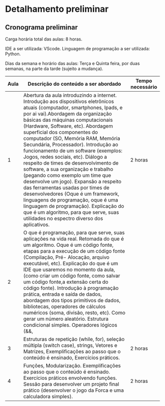 # Detalhamento preliminar

## Cronograma preliminar

Carga horária total das aulas: 8 horas.

IDE a ser utilizada: VScode.
Linguagem de programação a ser utilizada: Python.

Dias da semana e horário das aulas: Terça e Quinta feira, por duas semanas, na parte da tarde (sujeito a mudança).

|Aula   | Descrição do conteúdo a ser abordado  | Tempo necessário |
|------|-----------------------------------------|----|
|1| Abertura da aula introduzindo a internet. Introdução aos dispositivos eletrônicos atuais (computador, smartphones, Ipads, e por ai vai).Abordagem da organização básicas das máquinas computacionais (Hardware, Software, etc). Abordagem superficial dos componentes do computador (SO, Memória RAM, Memória Secundária, Processador). Introdução ao funcionamento de um software (exemplos: Jogos, redes sociais, etc). Diálogo a respeito de times de desenvolvimento de software, a sua organização e trabalho (pegando como exemplo um time que desenvolve um jogo). Expansão a respeito das ferramentas usadas por times de desenvolvedores (Oque é um framework, linguagens de programação, oque é uma linguagem de programação). Explicação do que é um algoritmo, para que serve, suas utilidades no espectro diverso dos aplicativos.  | 2 horas | 
|2| O que é programação, para que serve, suas aplicações na vida real. Retomada do que é um algoritmo. Oque é um código fonte, etapas para a execução de um código fonte (Compilação, Pré- Alocação, arquivo executável, etc). Explicação do que é um IDE que usaremos no momento da aula, (como criar um código fonte, como salvar um código fonte,a extensão certa do código fonte). Introdução à programação prática, entrada e saída de dados, abordagem dos tipos primitivos de dados, bibliotecas, operadores de cálculos numéricos (soma, divisão, resto, etc). Como gerar um número aleatório. Estrutura condicional simples. Operadores lógicos (&&, ||, !). Exemplificações ao passo que o conteúdo é ensinado. Exercícios práticos.  | 2 horas |
|3| Estruturas de repetição (while, for), seleção múltipla (switch case), strings, Vetores e Matrizes, Exemplificações ao passo que o conteúdo é ensinado, Exercícios práticos.     | 2 horas |
|4| Funções, Modularização. Exemplificações ao passo que o conteúdo é ensinado. Exercícios práticos envolvendo funções. Sessão para desenvolver um projeto final prático (desenvolver o jogo da Forca e uma calculadora simples).    | 2 horas |
